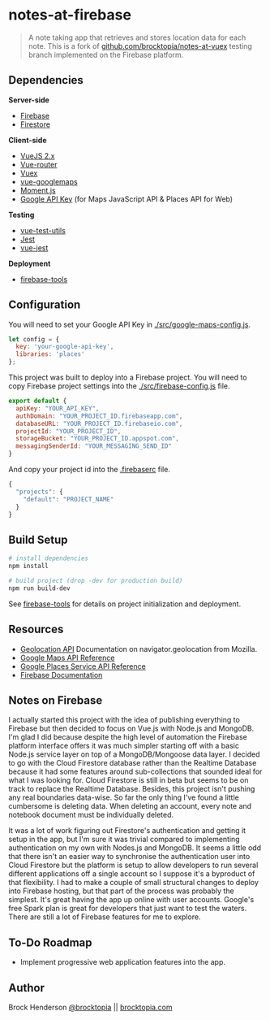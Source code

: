 # notes-at-firebase

> A note taking app that retrieves and stores location data for each note. This is a fork of 
[github.com/brocktopia/notes-at-vuex](https://github.com/brocktopia/notes-at-vuex/tree/testing) testing branch implemented
on the Firebase platform.

## Dependencies

**Server-side**
* [Firebase](https://firebase.google.com/)
* [Firestore](https://firebase.google.com/docs/firestore/)

**Client-side**
* [VueJS 2.x](https://github.com/vuejs/vue)
* [Vue-router](https://github.com/vuejs/vue-router)
* [Vuex](https://vuex.vuejs.org/)
* [vue-googlemaps](https://github.com/Akryum/vue-googlemaps)
* [Moment.js](https://momentjs.com/)
* [Google API Key](https://developers.google.com/maps/documentation/javascript/get-api-key) (for Maps JavaScript API &amp; Places API for Web)

**Testing**
* [vue-test-utils](https://github.com/vuejs/vue-test-utils)
* [Jest](https://jestjs.io/)
* [vue-jest](https://github.com/vuejs/vue-jest)

**Deployment**
* [firebase-tools](https://github.com/firebase/firebase-tools)

## Configuration

You will need to set your Google API Key in [./src/google-maps-config.js](src/google-maps-config.js).
```js
let config = {
  key: 'your-google-api-key',
  libraries: 'places'
};
```

This project was built to deploy into a Firebase project. You will need to copy Firebase project settings into the 
[./src/firebase-config.js](./src/firebase-config.js) file.
```js
export default {
  apiKey: "YOUR_API_KEY",
  authDomain: "YOUR_PROJECT_ID.firebaseapp.com",
  databaseURL: "YOUR_PROJECT_ID.firebaseio.com",
  projectId: "YOUR_PROJECT_ID",
  storageBucket: "YOUR_PROJECT_ID.appspot.com",
  messagingSenderId: "YOUR_MESSAGING_SEND_ID"
}
```

And copy your project id into the [.firebaserc](./.firebaserc) file.
```js
{
  "projects": {
    "default": "PROJECT_NAME"
  }
}
```

## Build Setup

``` bash
# install dependencies
npm install

# build project (drop -dev for production build)
npm run build-dev
```

See [firebase-tools](https://github.com/firebase/firebase-tools) for details on project initialization and deployment.

## Resources

* [Geolocation API](https://developer.mozilla.org/en-US/docs/Web/API/Geolocation_API) Documentation on navigator.geolocation from Mozilla.
* [Google Maps API Reference](https://developers.google.com/maps/documentation/javascript/reference/map)
* [Google Places Service API Reference](https://developers.google.com/maps/documentation/javascript/reference/places-service)
* [Firebase Documentation](https://firebase.google.com/docs/)

## Notes on Firebase

I actually started this project with the idea of publishing everything to Firebase but then decided to focus on Vue.js with
Node.js and MongoDB. I'm glad I did because despite the high level of automation the Firebase platform interface offers it 
was much simpler starting off with a basic Node.js service layer on top of a MongoDB/Mongoose data layer. I decided to go
with the Cloud Firestore database rather than the Realtime Database because it had some features around sub-collections that
sounded ideal for what I was looking for. Cloud Firestore is still in beta but seems to be on track to replace the Realtime
Database. Besides, this project isn't pushing any real boundaries data-wise. So far the only thing I've found a little 
cumbersome is deleting data. When deleting an account, every note and notebook document must be individually deleted. 

It was a lot of work figuring out Firestore's authentication and getting it setup in the app, but I'm sure it was
trivial compared to implementing authentication on my own with Nodes.js and MongoDB. It seems a little odd that there
isn't an easier way to synchronise the authentication user into Cloud Firestore but the platform is setup to allow developers
to run several different applications off a single account so I suppose it's a byproduct of that flexibility. I had to make 
a couple of small structural changes to deploy into Firebase hosting, but that part of the process was probably the simplest. 
It's great having the app up online with user accounts. Google's free Spark plan is great for developers that just want to
test the waters. There are still a lot of Firebase features for me to explore.

## To-Do Roadmap

* Implement progressive web application features into the app.

## Author
Brock Henderson [@brocktopia](https://github.com/brocktopia/) ||
[brocktopia.com](https://brocktopia.com)
